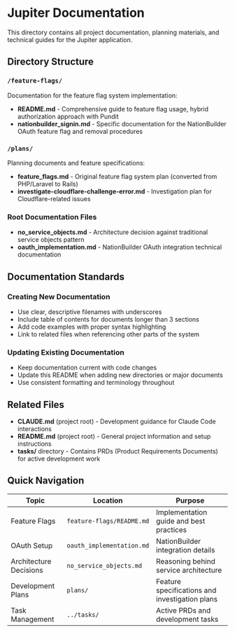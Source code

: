 # Jupiter Documentation

This directory contains all project documentation, planning materials, and technical guides for the Jupiter application.

## Directory Structure

### `/feature-flags/`
Documentation for the feature flag system implementation:
- **README.md** - Comprehensive guide to feature flag usage, hybrid authorization approach with Pundit
- **nationbuilder_signin.md** - Specific documentation for the NationBuilder OAuth feature flag and removal procedures

### `/plans/`
Planning documents and feature specifications:
- **feature_flags.md** - Original feature flag system plan (converted from PHP/Laravel to Rails)
- **investigate-cloudflare-challenge-error.md** - Investigation plan for Cloudflare-related issues

### Root Documentation Files
- **no_service_objects.md** - Architecture decision against traditional service objects pattern
- **oauth_implementation.md** - NationBuilder OAuth integration technical documentation

## Documentation Standards

### Creating New Documentation
- Use clear, descriptive filenames with underscores
- Include table of contents for documents longer than 3 sections
- Add code examples with proper syntax highlighting
- Link to related files when referencing other parts of the system

### Updating Existing Documentation
- Keep documentation current with code changes
- Update this README when adding new directories or major documents
- Use consistent formatting and terminology throughout

## Related Files
- **CLAUDE.md** (project root) - Development guidance for Claude Code interactions
- **README.md** (project root) - General project information and setup instructions
- **tasks/** directory - Contains PRDs (Product Requirements Documents) for active development work

## Quick Navigation

| Topic | Location | Purpose |
|-------|----------|---------|
| Feature Flags | `feature-flags/README.md` | Implementation guide and best practices |
| OAuth Setup | `oauth_implementation.md` | NationBuilder integration details |
| Architecture Decisions | `no_service_objects.md` | Reasoning behind service architecture |
| Development Plans | `plans/` | Feature specifications and investigation plans |
| Task Management | `../tasks/` | Active PRDs and development tasks |